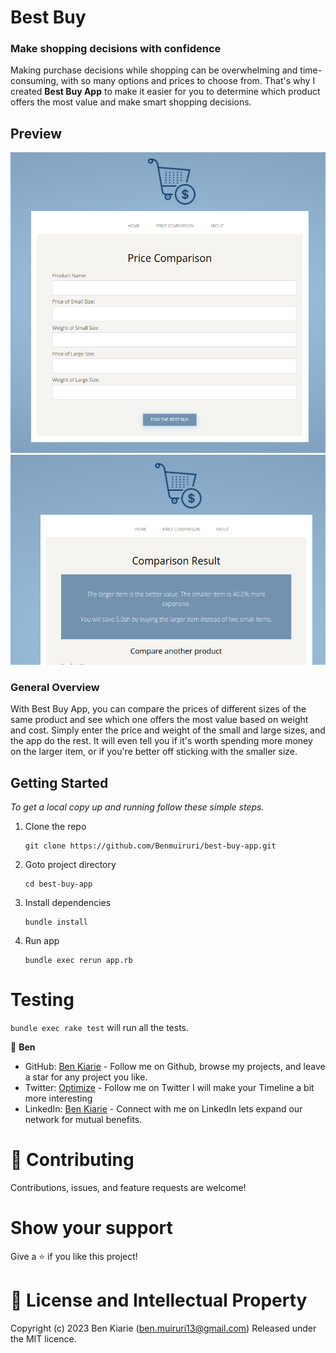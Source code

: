 # Best Buy 

### Make shopping decisions with confidence

Making purchase decisions while shopping can be overwhelming and time-consuming, with so many options and prices to choose from. That's why I created **Best Buy App** to make it easier for you to determine which product offers the most value and make smart shopping decisions.


## Preview

<img src="./public/images/compare_form.png">
<img src="./public/images/results.png">

### General Overview

With Best Buy App, you can compare the prices of different sizes of the same product and see which one offers the most value based on weight and cost. Simply enter the price and weight of the small and large sizes, and the app do the rest. It will even tell you if it's worth spending more money on the larger item, or if you're better off sticking with the smaller size.

## Getting Started

_To get a local copy up and running follow these simple steps._

1. Clone the repo
   ```
   git clone https://github.com/Benmuiruri/best-buy-app.git
   ```
2. Goto project directory
   ```
   cd best-buy-app
   ```
3. Install dependencies
   ```
   bundle install
   ```
4. Run app
   ```
   bundle exec rerun app.rb
   ```

# Testing

`bundle exec rake test` will run all the tests.


👤 **Ben**

- GitHub: [Ben Kiarie](https://github.com/Benmuiruri) - Follow me on Github, browse my projects, and leave a star for any project you like.
- Twitter: [Optimize](https://twitter.com/_optimize) - Follow me on Twitter I will make your Timeline a bit more interesting
- LinkedIn: [Ben Kiarie](https://www.linkedin.com/in/benjamin-kiarie-180b66149/) - Connect with me on LinkedIn lets expand our network for mutual benefits.

# 🤝 Contributing

Contributions, issues, and feature requests are welcome!

# Show your support

Give a ⭐️ if you like this project!

# 📝 License and Intellectual Property

Copyright (c) 2023 Ben Kiarie (ben.muiruri13@gmail.com) Released under the MIT licence.
